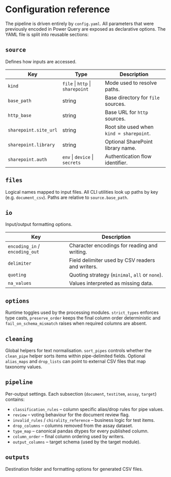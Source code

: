 # Configuration reference

The pipeline is driven entirely by ``config.yaml``. All parameters that were
previously encoded in Power Query are exposed as declarative options. The YAML
file is split into reusable sections:

## ``source``

Defines how inputs are accessed.

| Key | Type | Description |
| --- | --- | --- |
| ``kind`` | ``file`` \| ``http`` \| ``sharepoint`` | Mode used to resolve paths. |
| ``base_path`` | string | Base directory for ``file`` sources. |
| ``http_base`` | string | Base URL for ``http`` sources. |
| ``sharepoint.site_url`` | string | Root site used when ``kind = sharepoint``. |
| ``sharepoint.library`` | string | Optional SharePoint library name. |
| ``sharepoint.auth`` | ``env`` \| ``device`` \| ``secrets`` | Authentication flow identifier. |

## ``files``

Logical names mapped to input files. All CLI utilities look up paths by key
(e.g. ``document_csv``). Paths are relative to ``source.base_path``.

## ``io``

Input/output formatting options.

| Key | Description |
| --- | --- |
| ``encoding_in`` / ``encoding_out`` | Character encodings for reading and writing. |
| ``delimiter`` | Field delimiter used by CSV readers and writers. |
| ``quoting`` | Quoting strategy (``minimal``, ``all`` or ``none``). |
| ``na_values`` | Values interpreted as missing data. |

## ``options``

Runtime toggles used by the processing modules. ``strict_types`` enforces type
casts, ``preserve_order`` keeps the final column order deterministic and
``fail_on_schema_mismatch`` raises when required columns are absent.

## ``cleaning``

Global helpers for text normalisation. ``sort_pipes`` controls whether the
``clean_pipe`` helper sorts items within pipe-delimited fields. Optional
``alias_maps`` and ``drop_lists`` can point to external CSV files that map
taxonomy values.

## ``pipeline``

Per-output settings. Each subsection (``document``, ``testitem``, ``assay``,
``target``) contains:

* ``classification_rules`` – column specific alias/drop rules for pipe values.
* ``review`` – voting behaviour for the document review flag.
* ``invalid_rules`` / ``chirality_reference`` – business logic for test items.
* ``drop_columns`` – columns removed from the assay dataset.
* ``type_map`` – canonical pandas dtypes for every published column.
* ``column_order`` – final column ordering used by writers.
* ``output_columns`` – target schema (used by the target module).

## ``outputs``

Destination folder and formatting options for generated CSV files.
